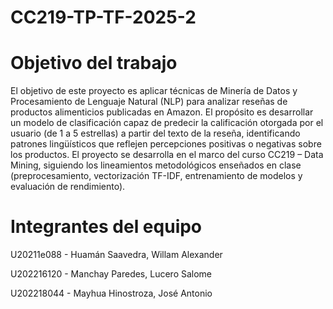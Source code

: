 # CC219-TP-TF-2025-2
# Objetivo del trabajo
El objetivo de este proyecto es aplicar técnicas de Minería de Datos y Procesamiento de Lenguaje Natural (NLP) para analizar reseñas de productos alimenticios publicadas en Amazon.
El propósito es desarrollar un modelo de clasificación capaz de predecir la calificación otorgada por el usuario (de 1 a 5 estrellas) a partir del texto de la reseña, identificando patrones lingüísticos que reflejen percepciones positivas o negativas sobre los productos.
El proyecto se desarrolla en el marco del curso CC219 – Data Mining, siguiendo los lineamientos metodológicos enseñados en clase (preprocesamiento, vectorización TF-IDF, entrenamiento de modelos y evaluación de rendimiento).

# Integrantes del equipo
U20211e088 - Huamán Saavedra, Willam Alexander

U202216120 - Manchay Paredes, Lucero Salome

U202218044 - Mayhua Hinostroza, José Antonio
